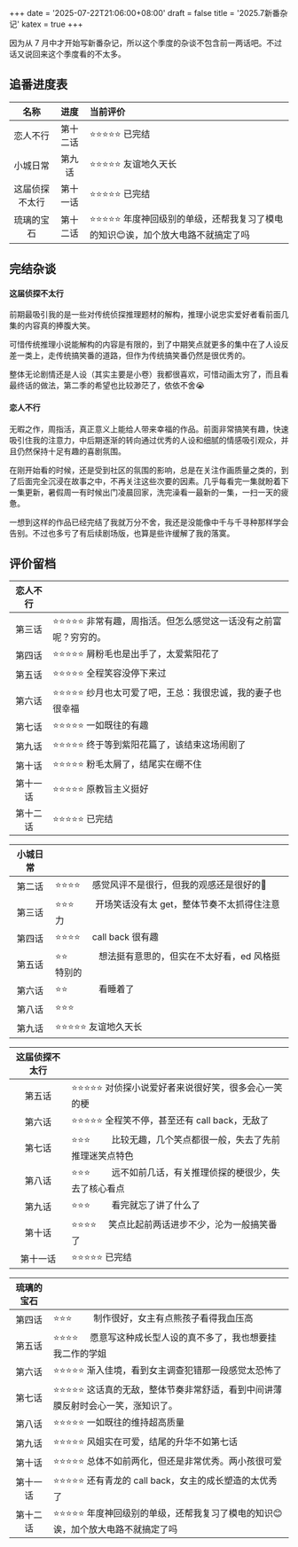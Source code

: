 +++
date = '2025-07-22T21:06:00+08:00'
draft = false
title = '2025.7新番杂记'
katex = true
+++

因为从 7 月中才开始写新番杂记，所以这个季度的杂谈不包含前一两话吧。不过话又说回来这个季度看的不太多。

## 追番进度表

| 名称 | 进度 | 当前评价 |
| :---: | :---: | :--- |
| 恋人不行 | 第十二话 | ⭐⭐⭐⭐⭐ 已完结 |
| 小城日常 | 第九话 | ⭐⭐⭐⭐⭐ 友谊地久天长 |
| 这届侦探不太行 | 第十一话 | ⭐⭐⭐⭐⭐ 已完结 |
| 琉璃的宝石 | 第十二话 | ⭐⭐⭐⭐⭐ 年度神回级别的单级，还帮我复习了模电的知识😊诶，加个放大电路不就搞定了吗 |

## 完结杂谈

#### 这届侦探不太行

前期最吸引我的是一些对传统侦探推理题材的解构，推理小说忠实爱好者看前面几集的内容真的捧腹大笑。

可惜传统推理小说能解构的内容是有限的，到了中期笑点就更多的集中在了人设反差一类上，走传统搞笑番的道路，但作为传统搞笑番仍然是很优秀的。

整体无论剧情还是人设（其实主要是小卷）我都很喜欢，可惜动画太穷了，而且看最终话的做法，第二季的希望也比较渺茫了，依依不舍😭

#### 恋人不行

无暇之作，周指活，真正意义上能给人带来幸福的作品。前面非常搞笑有趣，快速吸引住我的注意力，中后期逐渐的转向通过优秀的人设和细腻的情感吸引观众，并且仍然保持十足有趣的喜剧氛围。

在刚开始看的时候，还是受到社区的氛围的影响，总是在关注作画质量之类的，到了后面完全沉浸在故事之中，不再关注这些次要的因素。几乎每看完一集就盼着下一集更新，暑假周一有时候出门凌晨回家，洗完澡看一最新的一集，一扫一天的疲惫。

一想到这样的作品已经完结了我就万分不舍，我还是没能像中千与千寻种那样学会告别。不过也多亏了有后续剧场版，也算是些许缓解了我的落寞。

## 评价留档

| 恋人不行 |  |
| :---: | :--- |
| 第三话 | ⭐⭐⭐⭐⭐ 非常有趣，周指活。但怎么感觉这一话没有之前富呢？穷穷的。|
| 第四话 | ⭐⭐⭐⭐⭐ 屑粉毛也是出手了，太爱紫阳花了 |
| 第五话 | ⭐⭐⭐⭐⭐ 全程笑容没停下来过 |
| 第六话 | ⭐⭐⭐⭐⭐ 纱月也太可爱了吧，王总：我很忠诚，我的妻子也很幸福 |
| 第七话 | ⭐⭐⭐⭐⭐ 一如既往的有趣 |
| 第九话 | ⭐⭐⭐⭐⭐ 终于等到紫阳花篇了，该结束这场闹剧了 |
| 第十话 | ⭐⭐⭐⭐⭐ 粉毛太屑了，结尾实在绷不住 |
| 第十一话 | ⭐⭐⭐⭐⭐ 原教旨主义挺好 |
| 第十二话 | ⭐⭐⭐⭐⭐ 已完结 |

| 小城日常 |  |
| :---: | :--- |
| 第二话 | ⭐⭐⭐⭐$~~~~$   感觉风评不是很行，但我的观感还是很好的🥰 |
| 第三话 | ⭐⭐⭐$~~~~~~~~$   开场笑话没有太 get，整体节奏不太抓得住注意力 |
| 第四话 | ⭐⭐⭐⭐$~~~~$ call back 很有趣 |
| 第五话 | ⭐⭐$~~~~~~~~~~~~$ 想法挺有意思的，但实在不太好看，ed 风格挺特别的 |
| 第六话 | ⭐⭐$~~~~~~~~~~~~$ 看睡着了|
| 第八话 | ⭐⭐⭐$~~~~~~~~$ |
| 第九话 | ⭐⭐⭐⭐⭐ 友谊地久天长 |

| 这届侦探不太行 |  |
| :---: | :--- |
| 第五话 | ⭐⭐⭐⭐⭐ 对侦探小说爱好者来说很好笑，很多会心一笑的梗 |
| 第六话 | ⭐⭐⭐⭐⭐ 全程笑不停，甚至还有 call back，无敌了 |
| 第七话 | ⭐⭐⭐$~~~~~~~~$ 比较无趣，几个笑点都很一般，失去了先前推理迷笑点特色 |
| 第八话 | ⭐⭐⭐$~~~~~~~~$ 远不如前几话，有关推理侦探的梗很少，失去了核心看点 |
| 第九话 | ⭐⭐⭐$~~~~~~~~$ 看完就忘了讲了什么了 |
| 第十话 | ⭐⭐⭐⭐$~~~~$ 笑点比起前两话进步不少，沦为一般搞笑番了 |
| 第十一话 | ⭐⭐⭐⭐⭐ 已完结 |

| 琉璃的宝石 |  |
| :---: | :--- |
| 第四话 | ⭐⭐⭐$~~~~~~~~$ 制作很好，女主有点熊孩子看得我血压高 |
| 第五话 | ⭐⭐⭐⭐$~~~~$ 愿意写这种成长型人设的真不多了，我也想要挂我二作的学姐 |
| 第六话 | ⭐⭐⭐⭐⭐ 渐入佳境，看到女主调查犯错那一段感觉太恐怖了 |
| 第七话 | ⭐⭐⭐⭐⭐ 这话真的无敌，整体节奏非常舒适，看到中间讲薄膜反射时会心一笑，涨知识了。 |
| 第八话 | ⭐⭐⭐⭐⭐ 一如既往的维持超高质量 |
| 第九话 | ⭐⭐⭐⭐⭐ 风姐实在可爱，结尾的升华不如第七话 |
| 第十话 | ⭐⭐⭐⭐⭐ 总体不如前两化，但还是非常优秀。两小孩很可爱 |
| 第十一话 | ⭐⭐⭐⭐⭐ 还有青龙的 call back，女主的成长塑造的太优秀了 |
| 第十二话 | ⭐⭐⭐⭐⭐ 年度神回级别的单级，还帮我复习了模电的知识😊诶，加个放大电路不就搞定了吗 |